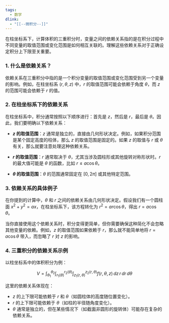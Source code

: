 ```yaml
---
tags:
  - 数学
dlink:
  - "[[--微积分--]]"
---
```

在柱坐标系下，计算体积的三重积分时，变量之间的依赖关系指的是在积分过程中不同变量的取值范围或变化范围是如何相互关联的。理解这些依赖关系对于正确设定积分上下限至关重要。

### 1. 什么是依赖关系？

依赖关系在三重积分中指的是一个积分变量的取值范围或变化范围受到另一个变量的影响。例如，在柱坐标系 $(r, \theta, z)$ 中，$r$ 的取值范围可能会依赖于角度 $\theta$，而 $z$ 的范围可能会依赖于 $r$ 的值。

### 2. 在柱坐标系下的依赖关系

在柱坐标系中，积分通常按照以下顺序进行：首先是 $z$，然后是 $r$，最后是 $\theta$。因此，我们要明确以下依赖关系：

- **$z$ 的取值范围**：$z$ 通常是独立的，直接由几何形状决定。例如，如果积分范围是某个固定高度的柱体，那么 $z$ 的取值范围是固定的。如果 $z$ 的取值与 $r$ 或 $\theta$ 有关，那么就要注意处理这种依赖关系。
  
- **$r$ 的取值范围**：$r$ 通常取决于 $\theta$，尤其当涉及圆柱形或其他旋转对称形状时。$r$ 的最大值可能是 $\theta$ 的函数，比如 $r \leq a\cos\theta$。
  
- **$\theta$ 的取值范围**：$\theta$ 的范围通常固定在 $[0, 2\pi]$ 或其他特定范围。

### 3. 依赖关系的具体例子

在你提到的计算中，$\theta$ 和 $r$ 之间的依赖关系由几何形状决定。假设我们有一个圆柱面 $x^2 + y^2 = ax$，在柱坐标系下，该方程转化为 $r^2 = ar\cos\theta$，得出 $r = a\cos\theta$。

当你直接使用这个依赖关系时，积分变得更简单，但你需要确保这种简化不会忽略其他变量的依赖。例如，$z$ 的取值范围如果依赖于 $r$，那么就不能简单地将 $r = a\cos\theta$ 带入，而忽略了 $r$ 对 $z$ 的影响。

### 4. 三重积分的依赖关系示例

以柱坐标系中的体积积分为例：

$$
V = \int_{\theta_1}^{\theta_2} \int_{r_1(\theta)}^{r_2(\theta)} \int_{z_1(r,\theta)}^{z_2(r,\theta)} f(r, \theta, z) \, dz \, r \, dr \, d\theta
$$

这里的依赖关系体现在：

- $z$ 的上下限可能依赖于 $r$ 和 $\theta$（如圆柱体的高度随位置变化）。
- $r$ 的上下限可能依赖于 $\theta$（如柱的半径随角度变化）。
- $\theta$ 通常是独立的，但在某些情况下（如截面非圆形的旋转体）可能存在复杂的依赖关系。
